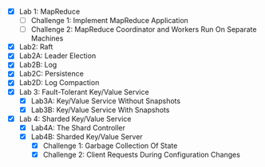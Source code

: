
- [x] Lab 1: MapReduce
  - [ ] Challenge 1: Implement MapReduce Application
  - [ ] Challenge 2: MapReduce Coordinator and Workers Run On Separate Machines
- [x]  Lab2: Raft
  - [x] Lab2A: Leader Election
  - [x] Lab2B: Log
  - [x] Lab2C: Persistence
  - [x] Lab2D: Log Compaction
- [x] Lab 3: Fault-Tolerant Key/Value Service
  - [x] Lab3A: Key/Value Service Without Snapshots
  - [x] Lab3B: Key/Value Service With Snapshots 
- [x] Lab 4: Sharded Key/Value Service 
  - [x] Lab4A: The Shard Controller
  - [x] Lab4B: Sharded Key/Value Server 
    - [x] Challenge 1: Garbage Collection Of State
    - [x] Challenge 2: Client Requests During Configuration Changes
